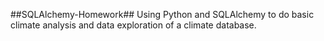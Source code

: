 ##SQLAlchemy-Homework##
Using Python and SQLAlchemy to do basic climate analysis and data exploration of a climate database.
